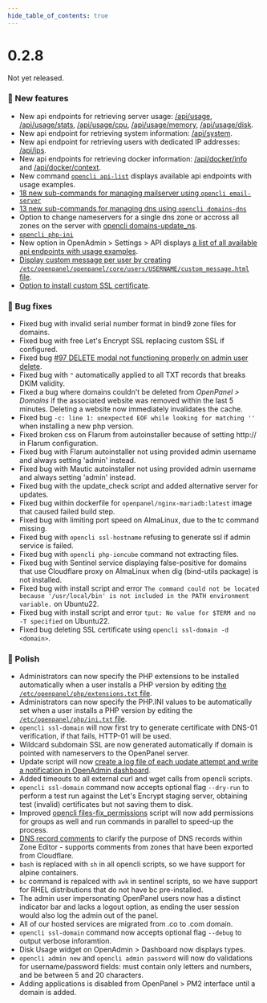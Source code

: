 ```yaml
--- 
hide_table_of_contents: true
---
```


# 0.2.8

Not yet released.

### 🚀 New features
- New api endpoints for retrieving server usage: [/api/usage](https://dev.openpanel.com/api/usage.html#Endpoints), [/api/usage/stats](https://dev.openpanel.com/api/usage.html#Stats), [/api/usage/cpu](https://dev.openpanel.com/api/usage.html#CPU-usage), [/api/usage/memory](https://dev.openpanel.com/api/usage.html#Memory-usage), [/api/usage/disk](https://dev.openpanel.com/api/usage.html#Disk-usage).
- New api endpoint for retrieving system information: [/api/system](https://dev.openpanel.com/api/system.html#System-info).
- New api endpoint for retrieving users with dedicated IP addresses: [/api/ips](https://dev.openpanel.com/api/users.html#IPs).
- New api endpoints for retrieving docker information: [/api/docker/info](https://dev.openpanel.com/api/docker.html#Docker-info) and [/api/docker/context](https://dev.openpanel.com/api/docker.html#Docker-context).
- New command [`opencli api-list`](https://dev.openpanel.com/cli/api.html#API-list) displays available api endpoints with usage examples.
- [18 new sub-commands for managing mailserver using `opencli email-server`](https://dev.openpanel.com/cli/email.html#MailServer)
- [13 new sub-commands for managing dns using `opencli domains-dns`](https://dev.openpanel.com/cli/domains.html#DNS)
- Option to change nameservers for a single dns zone or accross all zones on the server with [opencli domains-update_ns](https://dev.openpanel.com/cli/domains.html#Update-Nameservers).
- [`opencli php-ini`](https://dev.openpanel.com/cli/php.html#PHP-INI)
- New option in OpenAdmin > Settings > API displays [a list of all available api endpoints with usage examples](https://i.postimg.cc/bpMqV3VK/2024-09-05-14-56.png).
- [Display custom message per user by creating `/etc/openpanel/openpanel/core/users/USERNAME/custom_message.html` file](https://i.postimg.cc/5xTqkddZ/2024-09-05-15-52.png).
- [Option to install custom SSL certificate](https://i.postimg.cc/PxcnR9RM/2024-09-05-19-12.png).

### 🐛 Bug fixes
- Fixed bug with invalid serial number format in bind9 zone files for domains.
- Fixed bug with free Let's Encrypt SSL replacing custom SSL if configured.
- Fixed bug [#97 DELETE modal not functioning properly on admin user delete](https://github.com/stefanpejcic/OpenPanel/issues/97).
- Fixed bug with `"` automatically applied to all TXT records that breaks DKIM validity.
- Fixed a bug where domains couldn't be deleted from *OpenPanel > Domains* if the associated website was removed within the last 5 minutes. Deleting a website now immediately invalidates the cache.
- Fixed bug `-c: line 1: unexpected EOF while looking for matching ''` when installing a new php version.
- Fixed broken css on Flarum from autoinstaller because of setting http:// in Flarum configuration.
- Fixed bug with Flarum autoinstaller not using provided admin username and always setting 'admin' instead.
- Fixed bug with Mautic autoinstaller not using provided admin username and always setting 'admin' instead.
- Fixed bug with the update_check script and added alternative server for updates.
- Fixed bug within dockerfile for `openpanel/nginx-mariadb:latest` image that caused failed build step.
- Fixed bug with limiting port speed on AlmaLinux, due to the tc command missing.
- Fixed bug with `opencli ssl-hostname` refusing to generate ssl if admin service is failed.
- Fixed bug with `opencli php-ioncube` command not extracting files.
- Fixed bug with Sentinel service displaying false-positive for domains that use Cloudflare proxy on AlmaLinux when dig (bind-utils package) is not installed.
- Fixed bug with install script and error `The command could not be located because '/usr/local/bin' is not included in the PATH environment variable.` on Ubuntu22.
- Fixed bug with install script and error `tput: No value for $TERM and no -T specified` on Ubuntu22.
- Fixed bug deleting SSL certificate using `opencli ssl-domain -d <domain>`.

### 💅 Polish
- Administrators can now specify the PHP extensions to be installed automatically when a user installs a PHP version by editing [the `/etc/openpanel/php/extensions.txt` file](https://github.com/stefanpejcic/openpanel-configuration/blob/main/php/extensions.txt).
- Administrators can now specify the PHP.INI values to be automatically set when a user installs a PHP version by editing the [`/etc/openpanel/php/ini.txt` file](https://github.com/stefanpejcic/openpanel-configuration/blob/main/php/ini.txt).
- `opencli ssl-domain` will now first try to generate certificate with DNS-01 verification, if that fails, HTTP-01 will be used.
- Wildcard subdomain SSL are now generated automatically if domain is pointed with nameservers to the OpenPanel server.
- Update script will now [create a log file of each update attempt and write a notification in OpenAdmin dashboard](https://i.postimg.cc/sXvkNFKv/2024-08-30-20-33.png).
- Added timeouts to all external curl and wget calls from opencli scripts.
- `opencli ssl-domain` command now accepts optional flag `--dry-run` to perform a test run against the Let's Encrypt staging server, obtaining test (invalid) certificates but not saving them to disk.
- Improved [opencli files-fix_permissions](https://dev.openpanel.com/cli/files.html#Fix-Permissions) script will now add permissions for groups as well and run commands in parallel to speed-up the process.
- [DNS record comments](https://i.postimg.cc/RZvwW15Q/2024-09-04-20-12.png) to clarify the purpose of DNS records within Zone Editor - supports comments from zones that have been exported from Cloudflare.
- `bash` is replaced with `sh` in all opencli scripts, so we have support for alpine containers.
- `bc` command is repalced with `awk` in sentinel scripts, so we have support for RHEL distributions that do not have bc pre-installed.
- The admin user impersonating OpenPanel users now has a distinct indicator bar and lacks a logout option, as ending the user session would also log the admin out of the panel.
- All  of our hosted services are migrated from .co to .com domain.
- `opencli ssl-domain` command now accepts optional flag `--debug` to output  verbose inforamtion.
- Disk Usage widget on OpenAdmin > Dashboard now displays types.
- `opencli admin new` and `opencli admin password` will now do validations for username/password fields: must contain only letters and numbers, and be between 5 and 20 characters.
- Adding applications is disabled from OpenPanel > PM2 interface until a domain is added.

